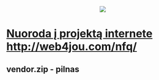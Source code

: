 <p align="center"><img src="https://laravel.com/assets/img/components/logo-laravel.svg"></p>

<p align="center">
  <a href="http://web4jou.com/nfq/"><h1>Nuoroda į projektą internete http://web4jou.com/nfq/</h1></a>

</p>

## vendor.zip - pilnas 

